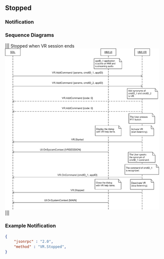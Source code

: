 ## Stopped


### Notification

### Sequence Diagrams
|||
Stopped when VR session ends
![Stopped](./assets/Stopped.png)
|||

### Example Notification

```json
{
	"jsonrpc" : "2.0",
	"method" : "VR.Stopped",
}
```
